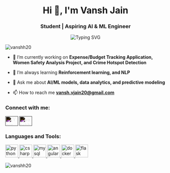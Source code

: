 <h1 align="center">Hi 👋, I'm Vansh Jain</h1>
<h3 align="center">Student | Aspiring AI & ML Engineer</h3>

<p align="center">
  <img src="https://readme-typing-svg.herokuapp.com?duration=3000&color=D0F77F&center=true&vCenter=true&lines=Hey...+I'm+Vansh+Jain;Welcome+to+my+GitHub+Profile!" alt="Typing SVG">
</p>

<p align="left"> <img src="https://komarev.com/ghpvc/?username=vanshh20&label=Profile%20views&color=brightgreen&style=flat" alt="vanshh20" /> </p>

- 🔭 I’m currently working on **Expense/Budget Tracking Application, Women Safety Analysis Project, and Crime Hotspot Detection**

- 🌱 I’m always learning **Reinforcement learning, and NLP**

- 💬 Ask me about **AI/ML models, data analytics, and predictive modeling**

- 📫 How to reach me **vansh.vjain20@gmail.com**


<h3 align="left">Connect with me:</h3>
<p align="left">
<a href="https://www.linkedin.com/in/vansh-jain-19bb82207/" target="blank"><img align="center" src="https://cdn.jsdelivr.net/npm/simple-icons@3.1.0/icons/linkedin.svg" alt="[Your LinkedIn]" height="30" width="40" style="filter: invert(1);"/></a>
<a href="https://github.com/vanshh20" target="blank"><img align="center" src="https://cdn.jsdelivr.net/npm/simple-icons@3.1.0/icons/github.svg" alt="vanshh20" height="30" width="40" style="filter: invert(1);"/></a>
</p>

<h3 align="left">Languages and Tools:</h3>
<p align="left"> 
<a href="https://www.python.org" target="_blank"> <img src="https://img.icons8.com/color/48/000000/python.png" alt="python" width="40" height="40"/> </a> 
<a href="https://www.cprogramming.com/" target="_blank"> <img src="https://img.icons8.com/color/48/000000/c-sharp-logo-2.png" alt="csharp" width="40" height="40"/> </a> 
<a href="https://www.mysql.com/" target="_blank"> <img src="https://img.icons8.com/fluency/48/000000/mysql-logo.png" alt="mysql" width="40" height="40"/> </a> 
<a href="https://angular.io" target="_blank"> <img src="https://img.icons8.com/color/48/000000/angularjs.png" alt="angular" width="40" height="40"/> </a> 
<a href="https://www.docker.com/" target="_blank"> <img src="https://img.icons8.com/fluency/48/000000/docker.png" alt="docker" width="40" height="40"/> </a> 
<a href="https://flask.palletsprojects.com/" target="_blank"> <img src="https://img.icons8.com/ios-filled/50/000000/flask.png" alt="flask" width="40" height="40"/> </a> 
</p>

<p><img align="left" src="https://github-readme-stats.vercel.app/api/top-langs?username=vanshh20&show_icons=true&locale=en&layout=compact" alt="vanshh20" /></p>
